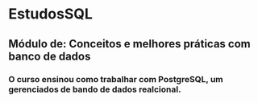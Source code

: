 # EstudosSQL

## Módulo de: Conceitos e melhores práticas com banco de dados
### O curso ensinou como trabalhar com PostgreSQL, um gerenciados de bando de dados realcional.
